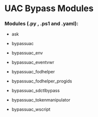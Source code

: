 # UAC Bypass Modules

### Modules (.py , .ps1 and .yaml):

 - ask

 - bypassuac

 - bypassuac_env

 - bypassuac_eventvwr

 - bypassuac_fodhelper

 - bypassuac_fodhelper_progids

 - bypassuac_sdctlbypass

 - bypassuac_tokenmanipulator

 - bypassuac_wscript
